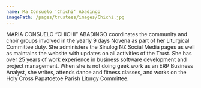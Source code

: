 ```yaml
---
name: Ma Consuelo ‘Chichi’ Abadingo
imagePath: /pages/trustees/images/Chichi.jpg
---
```

MARIA CONSUELO “CHICHI” ABADINGO coordinates the community and choir groups involved in the yearly 9 days Novena as part of her Liturgical Committee duty. She administers the Sinulog NZ Social Media pages as well as maintains the website with updates on all activities of the Trust.
She has over 25 years of work experience in business software development and project management. When she is not doing geek work as an ERP Business Analyst, she writes, attends dance and fitness classes, and works on the Holy Cross Papatoetoe Parish Liturgy Committee.
